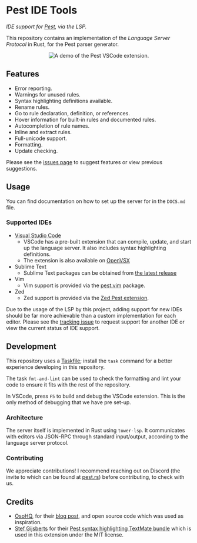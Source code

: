 # Pest IDE Tools

_IDE support for [Pest](https://pest.rs), via the LSP._

This repository contains an implementation of the _Language Server Protocol_ in
Rust, for the Pest parser generator.

<p align="center">
  <img src="demo.gif" alt="A demo of the Pest VSCode extension." />
</p>

## Features

- Error reporting.
- Warnings for unused rules.
- Syntax highlighting definitions available.
- Rename rules.
- Go to rule declaration, definition, or references.
- Hover information for built-in rules and documented rules.
- Autocompletion of rule names.
- Inline and extract rules.
- Full-unicode support.
- Formatting.
- Update checking.

Please see the
[issues page](https://github.com/pest-parser/pest-ide-tools/issues) to suggest
features or view previous suggestions.

## Usage

You can find documentation on how to set up the server for in the `DOCS.md`
file.

### Supported IDEs

- [Visual Studio Code](https://marketplace.visualstudio.com/items?itemName=pest.pest-ide-tools)
  - VSCode has a pre-built extension that can compile, update, and start up the
    language server. It also includes syntax highlighting definitions.
  - The extension is also available on [OpenVSX](https://open-vsx.org/extension/pest/pest-ide-tools)
- Sublime Text
  - Sublime Text packages can be obtained from [the latest release](https://github.com/pest-parser/pest-ide-tools/releases/latest)
- Vim
  - Vim support is provided via the [pest.vim](https://github.com/pest-parser/pest.vim) package.
- Zed
  - Zed support is provided via the [Zed Pest extension](https://github.com/pest-parser/zed-pest).

Due to the usage of the LSP by this project, adding support for new IDEs should
be far more achievable than a custom implementation for each editor. Please see
the [tracking issue](https://github.com/pest-parser/pest-ide-tools/issues/10) to
request support for another IDE or view the current status of IDE support.

## Development

This repository uses a [Taskfile](https://taskfile.dev); install the `task`
command for a better experience developing in this repository.

The task `fmt-and-lint` can be used to check the formatting and lint your code
to ensure it fits with the rest of the repository.

In VSCode, press `F5` to build and debug the VSCode extension. This is the only
method of debugging that we have pre set-up.

### Architecture

The server itself is implemented in Rust using `tower-lsp`. It communicates with
editors via JSON-RPC through standard input/output, according to the language
server protocol.

### Contributing

We appreciate contributions! I recommend reaching out on Discord (the invite to
which can be found at [pest.rs](https://pest.rs)) before contributing, to check
with us.

## Credits

- [OsoHQ](https://github.com/osohq), for their
  [blog post](https://www.osohq.com/post/building-vs-code-extension-with-rust-wasm-typescript),
  and open source code which was used as inspiration.
- [Stef Gijsberts](https://github.com/Stef-Gijsberts) for their
  [Pest syntax highlighting TextMate bundle](https://github.com/Stef-Gijsberts/pest-Syntax-Highlighting-for-vscode)
  which is used in this extension under the MIT license.
